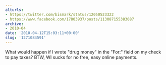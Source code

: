 ```yaml
---
alturls:
- https://twitter.com/bismark/status/12050523322
- https://www.facebook.com/17803937/posts/113087155383087
archive:
- 2010-04
date: '2010-04-12T15:03:11+00:00'
slug: '1271084591'
---
```


What would happen if I wrote "drug money" in the "For:" field on my check to pay taxes? BTW, WI sucks for no free, easy online payments.

